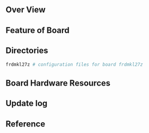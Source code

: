## Over View

## Feature of Board

## Directories

```sh
frdmkl27z # configuration files for board frdmkl27z
```

## Board Hardware Resources

## Update log

## Reference

